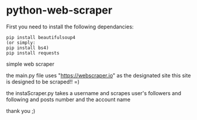 # python-web-scraper

First you need to install the following dependancies: 

    pip install beautifulsoup4
    (or simply:
    pip install bs4)
    pip install requests

simple web scraper

the main.py file uses "https://webscraper.io" as the designated site
this site is designed to be scraped!! =)

the instaScraper.py takes a username and scrapes user's followers and following and posts number and the account name

thank you ;)
